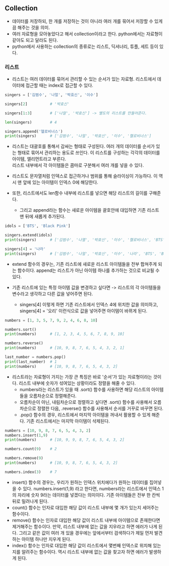## Collection
- 데이터를 저장하되, 한 개를 저장하는 것이 아니라 여러 개를 묶어서 저장할 수 있게끔 해주는 것을 의미.
- 여러 자료형을 모아놓았다고 해서 collection이라고 한다. python에서는 자료형이 같아도 되고 달라도 된다. 
- python에서 사용하는 collection의 종류로는 리스트, 딕셔너리, 튜플, 세트 등이 있다.


### 리스트
- 리스트는 여러 데이터를 묶어서 관리할 수 있는 순서가 있는 자료형. 리스트에서 데이터에 접근할 때는 index로 접근할 수 있다.

```python
singers = ['김범수', '나얼', '박효신', '이수']

singers[2]          # '박효신'

singers[1:3]        # ['나얼', '박효신'] -> 별도의 리스트를 만들어준다.

len(singers)        # 4

singers.append('헬로비너스')      
print(singers)      # ['김범수', '나얼', '박효신', '이수', '헬로비너스']
```

- 리스트는 대괄호를 통해서 감싸는 형태로 구성된다. 여러 개의 데이터를 순서가 있는 형태로 묶어서 관리하는 용도로 쓰인다. 이 리스트를 구성하는 각각의 데이터를 아이템, 엘리먼트라고 부른다.   
  리스트 내부에서 각 아이템들은 콤마로 구분해서 여러 개를 넣을 수 있다.
- 리스트도 문자열처럼 인덱스로 접근하거나 범위를 통해 슬라이싱이 가능하다. 이 역시 맨 앞에 있는 아이템이 인덱스 0에 해당한다. 

- 또한, 리스트에서도 len함수 내부에 리스트를 넣으면 해당 리스트의 길이를 구해준다.
  - 그리고 append라는 함수는 새로운 아이템을 괄호안에 대입하면 기존 리스트 맨 뒤에 새롭게 추가된다.

```python
idols = ['BTS', 'Black Pink']

singers.extend(idols)
print(singers)      # ['김범수', '나열', '박효신', '이수', '헬로비너스', 'BTS', 'Black Pink']

singers[4] = '나라'
print(singers)      # ['김범수', '나얼', '박효신', '이수', '나라', 'BTS', 'Black Pink']
```

- extend 함수의 경우는, 기존 리스트에 새로운 리스트 아이템들을 전부 합쳐주게 되는 함수이다. append는 리스트가 아닌 아이템 하나를 추가하는 것으로 비교될 수 있다.

- 기존 리스트에 있는 특정 아이템 값을 변경하고 싶다면 -> 리스트의 각 아이템들을 변수라고 생각하고 다른 값을 넣어주면 된다.
  - singers[4] 이렇게 하면 기존 리스트에서 인덱스 4에 위치한 값을 의미하고, singers[4] = '오리' 이런식으로 값을 넣어주면 아이템이 바뀌게 된다.


```python
numbers = [1, 3, 5, 7, 9, 2, 4, 6, 8, 10]

numbers.sort()
print(numbers)      # [1, 2, 3, 4, 5, 6, 7, 8, 9, 10]

numbers.reverse()
print(numbers)      # [10, 9, 8, 7, 6, 5, 4, 3, 2, 1]

last_number = numbers.pop()
print(last_number)  # 1
print(numbers)      # [10, 9, 8, 7, 6, 5, 4, 3, 2]
```

- 리스트라는 자료형이 가지는 가장 큰 특징은 바로 '순서'가 있는 자료형이라는 것이다. 리스트 내부에 숫자가 섞여있는 상황이라도 정렬을 해줄 수 있다.
  - numbers라는 리스트가 있을 때 .sort() 함수를 사용하면 해당 리스트의 아이템들을 오름차순으로 정렬해준다.
  - 오름차순이 아닌, 내림차순으로 정렬하고 싶다면 .sort() 함수를 사용해서 오름차순으로 정렬한 다음, .reverse() 함수를 사용해서 순서를 거꾸로 바꾸면 된다.
  - .pop() 함수의 경우, 리스트에서 마지막 아이템을 꺼내서 활용할 수 있게 해준다. 기존 리스트에서는 마지막 아이템이 삭제된다. 

```python
numbers = [10, 9, 8, 7, 6, 5, 4, 3, 2]
numbers.insert(1,9)
print(numbers)      # [10, 9, 9, 8, 7, 6, 5, 4, 3, 2]

numbers.count(9)    # 2

numbers.remove(9)   
print(numbers)      # [10, 9, 8, 7, 6, 5, 4, 3, 2]

numbers.index(3)    # 7
```

- insert() 함수의 경우는, 우리가 원하는 인덱스 위치에다가 원하는 데이터를 집어넣을 수 있다. numbers.insert(1,9) 라고 한다면, numbers라는 리스트에서 인덱스 1의 자리에 숫자 9라는 데이터를 넣겠다는 의미이다. 기존 아이템들은 전부 한 칸씩 뒤로 밀려나게 된다.
- count() 함수는 인자로 대입한 해당 값이 리스트 내부에 몇 개가 있는지 세어주는 함수이다. 
- remove() 함수는 인자로 대입한 해당 값이 리스트 내부에 아이템으로 존재한다면 제거해주는 함수이다. 만약, 리스트 내부에 없는 값을 지우라고 하면 에러가 나게 된다. 그리고 같은 값이 여러 개 있을 경우에는 앞에서부터 검색하다가 제일 먼저 발견하는 아이템 하나만 지우게 된다.
- index() 함수는 인자로 대입한 해당 값이 리스트에서 몇번째 인덱스로 위치해 있는지를 알려주는 함수이다. 역시 리스트 내부에 없는 값을 찾고자 하면 에러가 발생하게 된다. 
  
 
